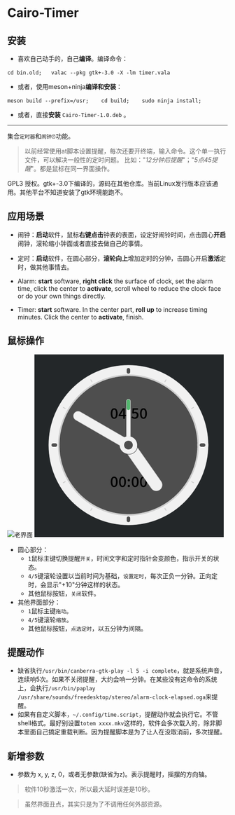 # Cairo-Timer

## 安装

- 喜欢自己动手的，自己**编译**。编译命令：

```
cd bin.old;   valac --pkg gtk+-3.0 -X -lm timer.vala
```

- 或者，使用meson+ninja**编译和安装**：

```
meson build --prefix=/usr;    cd build;    sudo ninja install;
```
- 或者，直接**安装**  `Cairo-Timer-1.0.deb` 。

---

集合`定时器`和`闹钟⏰`功能。
> 以前经常使用at脚本设置提醒，每次还要开终端，输入命令。这个单一执行文件，可以解决一般性的定时问题。
> 比如："*12分钟后提醒*"；"*5点45提醒*"。都是鼠标在同一界面操作。

GPL3 授权。gtk+-3.0下编译的，源码在其他仓库。当前Linux发行版本应该通用。其他平台不知道安装了gtk环境能跑不。

## 应用场景

- 闹钟：**启动**软件，鼠标**右键点击**钟表的表面，设定好闹铃时间，点击圆心**开启**闹钟，滚轮缩小钟面或者直接去做自己的事情。

- 定时：**启动**软件，在圆心部分，**滚轮向上**增加定时的分钟，击圆心开启**激活**定时，做其他事情去。

- Alarm: **start** software, **right click** the surface of clock, set the alarm time, click the center to **activate**, scroll wheel to reduce the clock face or do your own things directly.

- Timer: **start** software. In the center part, **roll up** to increase timing minutes. Click the center to **activate**, finish.

## 鼠标操作

![老界面](Screenshot0.png) ![新界面](Screenshot1.png)

* 圆心部分：
    * `1`鼠标主键切换提醒`开关`，时间文字和定时指针会变颜色，指示开关的状态。
    * `4/5`键滚轮设置以当前时间为基础，`设置定时`，每次正负一分钟。正向定时，会显示"+10"分钟这样的状态。
    * 其他鼠标按钮，`关闭`软件。
* 其他界面部分：
    * `1`鼠标主键`拖动`。
    * `4/5`键滚轮`缩放`。
    * 其他鼠标按钮，`点选定时`，以五分钟为间隔。

## 提醒动作
* 缺省执行`/usr/bin/canberra-gtk-play -l 5 -i complete`，就是系统声音，连续响5次。如果不关闭提醒，大约会响一分钟。在某些没有这命令的系统上，会执行`/usr/bin/paplay /usr/share/sounds/freedesktop/stereo/alarm-clock-elapsed.oga`来提醒。
* 如果有自定义脚本，`~/.config/time.script`，提醒动作就会执行它。不管shell格式。最好别设置`totem xxxx.mkv`这样的，软件会多次载入的，除非脚本里面自己搞定重载判断。因为提醒脚本是为了让人在没取消前，多次提醒。

## 新增参数
* 参数为 x, y, z, 0，或者无参数(缺省为z)。表示提醒时，摇摆的方向轴。


> 软件10秒激活一次，所以最大延时误差是10秒。

>虽然界面丑点，其实只是为了不调用任何外部资源。

